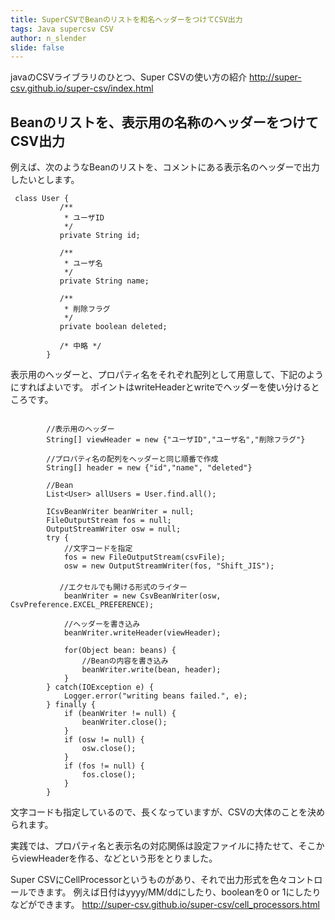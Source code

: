 ```yaml
---
title: SuperCSVでBeanのリストを和名ヘッダーをつけてCSV出力
tags: Java supercsv CSV
author: n_slender
slide: false
---
```

javaのCSVライブラリのひとつ、Super CSVの使い方の紹介
http://super-csv.github.io/super-csv/index.html


## Beanのリストを、表示用の名称のヘッダーをつけてCSV出力

例えば、次のようなBeanのリストを、コメントにある表示名のヘッダーで出力したいとします。

```
 class User {
           /**
            * ユーザID
            */   
           private String id;
   
           /**
            * ユーザ名
            */ 
           private String name;

           /**
            * 削除フラグ
            */
           private boolean deleted;

           /* 中略 */ 
        }
```

表示用のヘッダーと、プロパティ名をそれぞれ配列として用意して、下記のようにすればよいです。
ポイントはwriteHeaderとwriteでヘッダーを使い分けるところです。

```
       
        //表示用のヘッダー
        String[] viewHeader = new {"ユーザID","ユーザ名","削除フラグ"}

        //プロパティ名の配列をヘッダーと同じ順番で作成
        String[] header = new {"id","name", "deleted"}   

        //Bean
        List<User> allUsers = User.find.all();

        ICsvBeanWriter beanWriter = null;
        FileOutputStream fos = null;
        OutputStreamWriter osw = null;
        try {
            //文字コードを指定
            fos = new FileOutputStream(csvFile);
            osw = new OutputStreamWriter(fos, "Shift_JIS");
　　　　　　　
　　　　　　 //エクセルでも開ける形式のライター
            beanWriter = new CsvBeanWriter(osw, CsvPreference.EXCEL_PREFERENCE);

            //ヘッダーを書き込み
            beanWriter.writeHeader(viewHeader);

            for(Object bean: beans) {
                //Beanの内容を書き込み
                beanWriter.write(bean, header);
            }
        } catch(IOException e) {
            Logger.error("writing beans failed.", e);
        } finally {
            if (beanWriter != null) {
                beanWriter.close();
            }
            if (osw != null) {
                osw.close();
            }
            if (fos != null) {
                fos.close();
            }
        }

```

文字コードも指定しているので、長くなっていますが、CSVの大体のことを決められます。

実践では、プロパティ名と表示名の対応関係は設定ファイルに持たせて、そこからviewHeaderを作る、などという形をとりました。

Super CSVにCellProcessorというものがあり、それで出力形式を色々コントロールできます。
例えば日付はyyyy/MM/ddにしたり、booleanを0 or 1にしたりなどができます。
http://super-csv.github.io/super-csv/cell_processors.html

